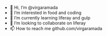 - 👋 Hi, I’m @virgaramada
- 👀 I’m interested in food and coding
- 🌱 I’m currently learning liferay and gulp
- 💞️ I’m looking to collaborate on liferay
- 📫 How to reach me github.com/virgaramada

<!---
virgaramada/virgaramada is a ✨ special ✨ repository because its `README.md` (this file) appears on your GitHub profile.
You can click the Preview link to take a look at your changes.
--->
